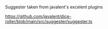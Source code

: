 Suggester taken from javalent's excelent plugins

https://github.com/javalent/dice-roller/blob/main/src/suggester/suggester.ts

